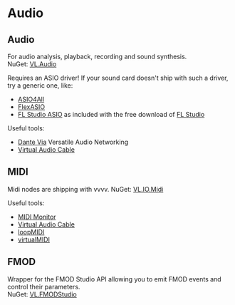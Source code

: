 # Audio

## Audio

For audio analysis, playback, recording and sound synthesis.  
NuGet: [VL.Audio](https://www.nuget.org/packages/VL.Audio)

Requires an ASIO driver! If your sound card doesn't ship with such a driver, try a generic one, like: 
* [ASIO4All](http://www.asio4all.org)
* [FlexASIO](https://github.com/dechamps/FlexASIO/releases)
* [FL Studio ASIO](https://www.image-line.com/fl-studio-learning/fl-studio-online-manual/html/envsettings_audio.htm#FLStudioASIO) as included with the free download of [FL Studio](https://www.image-line.com/fl-studio-download)

Useful tools:
* [Dante Via](https://www.audinate.com/products/software/dante-via) Versatile Audio Networking 
* [Virtual Audio Cable](https://vb-audio.com/Cable/index.htm)

## MIDI

Midi nodes are shipping with vvvv.
NuGet: [VL.IO.Midi](https://www.nuget.org/packages/VL.IO.Midi/)

Useful tools: 
* [MIDI Monitor](https://www.midimonitor.com)
* [Virtual Audio Cable](https://vb-audio.com/Cable/index.htm)
* [loopMIDI](https://www.tobias-erichsen.de/software/loopmidi.html)
* [virtualMIDI](https://www.tobias-erichsen.de/software/virtualmidi.html)

## FMOD 
Wrapper for the FMOD Studio API allowing you to emit FMOD events and control their parameters.  
NuGet: [VL.FMODStudio](https://www.nuget.org/packages/VL.FMODStudio)
